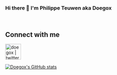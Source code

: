 ### Hi there 👋 I'm Philippe Teuwen aka Doegox

<br />

## Connect with me

[<img align="left" alt="doegox | twitter" width="50px" src="https://upload.wikimedia.org/wikipedia/fr/c/c8/Twitter_Bird.svg" />](twitter)

<br /><br /><br />

[![Doegox's GitHub stats](https://github-readme-stats.vercel.app/api?username=doegox&show_icons=true&theme=calm)](https://github.com/anuraghazra/github-readme-stats)



<!--
**doegox/doegox** is a ✨ _special_ ✨ repository because its `README.md` (this file) appears on your GitHub profile.

Here are some ideas to get you started:

- 🔭 I’m currently working on ...
- 🌱 I’m currently learning ...
- 👯 I’m looking to collaborate on ...
- 🤔 I’m looking for help with ...
- 💬 Ask me about ...
- 📫 How to reach me: ...
- 😄 Pronouns: ...
- ⚡ Fun fact: ...
-->
